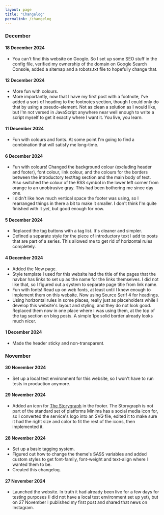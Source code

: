 ```yaml
---
layout: page
title: "Changelog"
permalink: /changelog
---
```


### December

#### 18 December 2024
- You can't find this website on Google. So I set up some SEO stuff in the config file, verified my ownership of the domain on Google Search Console, added a sitemap and a robots.txt file to hopefully change that.

#### 12 December 2024
- More fun with colours.
- More importantly, now that I have my first post with a footnote, I've added a sort-of heading to the footnotes section, though I could only do that by using a pseudo-element. Not as clean a solution as I would like, but I'm not versed in JavaScript anywhere near well enough to write a script myself to get it exactly where I want it. You live, you learn.

#### 11 December 2024
- Fun with colours and fonts. At some point I'm going to find a combination that will satisfy me long-time.

#### 6 December 2024
- Fun with colours! Changed the background colour (excluding header and footer), font colour, link colour, and the colours for the borders between the introductory text/tag section and the main body of text. Also switched the colour of the RSS symbol in the lower left corner from orange to an unobtrusive gray. This had been bothering me since day one.
- I didn't like how much vertical space the footer was using, so I rearranged things in there a bit to make it smaller. I don't think I'm quite finished with it _yet_, but good enough for now.

#### 5 December 2024
- Replaced the tag buttons with a tag list. It's cleaner and simpler.
- Defined a separate style for the piece of introductory text I add to posts that are part of a series. This allowed me to get rid of horizontal rules completely.

#### 4 December 2024
- Added the Now page.
- Style template I used for this website had the title of the pages that the navbar has links to set up as the name for the links themselves. I did not like that, so I figured out a system to separate page title from link name.
- Fun with fonts! Read up on web fonts, at least until I knew enough to implement them on this website. Now using Source Serif 4 for headings.
- Using horizontal rules in some places, really just as placeholders while I develop this website's layout and styling, and they do not look good. Replaced them now in one place where I was using them, at the top of the tag section on blog posts. A simple 1px solid border already looks much nicer.

#### 1 December 2024
- Made the header sticky and non-transparent.

### November

#### 30 November 2024
- Set up a local test environment for this website, so I won't have to run tests in production anymore.

#### 29 November 2024
- Added an icon for [The Storygraph](https://www.thestorygraph.com/) in the footer. The Storygraph is not part of the standard set of platforms Minima has a social media icon for, so I converted the service's logo into an SVG file, edited it to make sure it had the right size and color to fit the rest of the icons, then implemented it.

#### 28 November 2024
- Set up a basic tagging system.
- Figured out how to change the theme's SASS variables and added custom styles to get font-family, font-weight and text-align where I wanted them to be.
- Created this changelog.

#### 27 November 2024
- Launched the website. In truth it had already been live for a few days for testing purposes (I did not have a local test environment set up yet), but on 27 November I published my first post and shared that news on Instagram.
